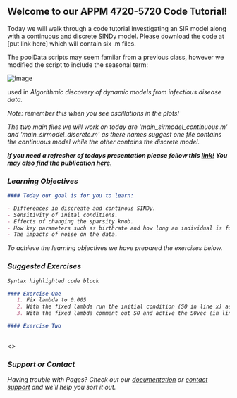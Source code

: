 ## Welcome to our APPM 4720-5720 Code Tutorial!

Today we will walk through a code tutorial investigating an SIR model along with a continuous and discrete SINDy model. Please download the code at [put link here] which will contain six .m files. 

The poolData scripts may seem familar from a previous class, however we modified the script to include the seasonal term:
   
 ![Image](/SIRSINDy_Tutorial/docs/assets/Picture1.png)
  
used in <em> Algorithmic discovery of dynamic models from infectious disease data. <em>
   
Note: remember this when you see oscillations in the plots!

The two main files we will work on today are 'main_sirmodel_continuous.m' and 'main_sirmodel_discrete.m' as there names suggest one file contains the continuous model while the other contains the discrete model.
  
**If you need a refresher of todays presentation please follow this [link!](https://docs.google.com/presentation/d/1GRg98F1XywcRTaKcQUPaYT0xAZytR4CvTtMcDWtW5C8/edit?usp=sharing) You may also find the publication [here.](https://doi.org/10.1038/s41598-020-63877-w)**


### Learning Objectives
  

```markdown
#### Today our goal is for you to learn:

- Differences in discreate and continous SINDy.
- Sensitivity of inital conditions. 
- Effects of changing the sparsity knob.
- How key parameters such as birthrate and how long an individual is for, impact the overall results.
- The impacts of noise on the data.
```

To achieve the learning objectives we have prepared the exercises below.
  
### Suggested Exercises
   
```markdown
Syntax highlighted code block

#### Exercise One
   1. Fix lambda to 0.005
   2. With the fixed lambda run the initial condition (SO in line x) as 5e-05
   3. With the fixed lambda comment out SO and active the S0vec (in line x), notice how slightly larger and smaller values impact the model.

#### Exercise Two
   
```
<>
   
   
   
### Support or Contact

Having trouble with Pages? Check out our [documentation](https://docs.github.com/categories/github-pages-basics/) or [contact support](https://support.github.com/contact) and we’ll help you sort it out.
